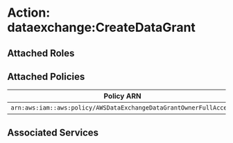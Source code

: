 # Action: dataexchange:CreateDataGrant

## Attached Roles

## Attached Policies

| Policy ARN | Policy Name |
|------------|-------------|
| `arn:aws:iam::aws:policy/AWSDataExchangeDataGrantOwnerFullAccess` | [AWSDataExchangeDataGrantOwnerFullAccess](../policies.md#awsdataexchangedatagrantownerfullaccess) |

## Associated Services

